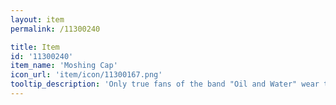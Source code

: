 ```yaml
---
layout: item
permalink: /11300240

title: Item
id: '11300240'
item_name: 'Moshing Cap'
icon_url: 'item/icon/11300167.png'
tooltip_description: 'Only true fans of the band "Oil and Water" wear this. Bonus: it keeps you safe in the mosh pit!'
---
```

